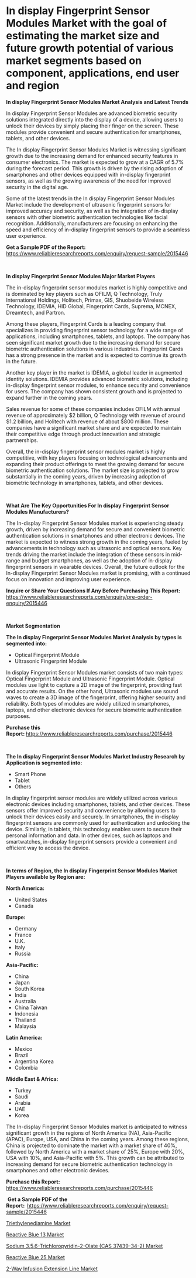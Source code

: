 <p><h1>In display Fingerprint Sensor Modules Market with the goal of estimating the market size and future growth potential of various market segments based on component, applications, end user and region</h1></p><p><strong>In display Fingerprint Sensor Modules Market Analysis and Latest Trends</strong></p>
<p><p>In display Fingerprint Sensor Modules are advanced biometric security solutions integrated directly into the display of a device, allowing users to unlock their devices by simply placing their finger on the screen. These modules provide convenient and secure authentication for smartphones, tablets, and other devices.</p><p>The In display Fingerprint Sensor Modules Market is witnessing significant growth due to the increasing demand for enhanced security features in consumer electronics. The market is expected to grow at a CAGR of 5.7% during the forecast period. This growth is driven by the rising adoption of smartphones and other devices equipped with in-display fingerprint sensors, as well as the growing awareness of the need for improved security in the digital age.</p><p>Some of the latest trends in the In display Fingerprint Sensor Modules Market include the development of ultrasonic fingerprint sensors for improved accuracy and security, as well as the integration of in-display sensors with other biometric authentication technologies like facial recognition. Additionally, manufacturers are focusing on enhancing the speed and efficiency of in-display fingerprint sensors to provide a seamless user experience.</p></p>
<p><strong>Get a Sample PDF of the Report:&nbsp;</strong> <a href="https://www.reliableresearchreports.com/enquiry/request-sample/2015446">https://www.reliableresearchreports.com/enquiry/request-sample/2015446</a></p>
<p>&nbsp;</p>
<p><strong>In display Fingerprint Sensor Modules Major Market Players</strong></p>
<p><p>The in-display fingerprint sensor modules market is highly competitive and is dominated by key players such as OFILM, Q Technology, Truly International Holdings, Holitech, Primax, GIS, Shuobeide Wireless Technology, IDEMIA, HID Global, Fingerprint Cards, Suprema, MCNEX, Dreamtech, and Partron.</p><p>Among these players, Fingerprint Cards is a leading company that specializes in providing fingerprint sensor technology for a wide range of applications, including smartphones, tablets, and laptops. The company has seen significant market growth due to the increasing demand for secure biometric authentication solutions in various industries. Fingerprint Cards has a strong presence in the market and is expected to continue its growth in the future.</p><p>Another key player in the market is IDEMIA, a global leader in augmented identity solutions. IDEMIA provides advanced biometric solutions, including in-display fingerprint sensor modules, to enhance security and convenience for users. The company has shown consistent growth and is projected to expand further in the coming years.</p><p>Sales revenue for some of these companies includes OFILM with annual revenue of approximately $2 billion, Q Technology with revenue of around $1.2 billion, and Holitech with revenue of about $800 million. These companies have a significant market share and are expected to maintain their competitive edge through product innovation and strategic partnerships.</p><p>Overall, the in-display fingerprint sensor modules market is highly competitive, with key players focusing on technological advancements and expanding their product offerings to meet the growing demand for secure biometric authentication solutions. The market size is projected to grow substantially in the coming years, driven by increasing adoption of biometric technology in smartphones, tablets, and other devices.</p></p>
<p>&nbsp;</p>
<p><strong>What Are The Key Opportunities For In display Fingerprint Sensor Modules Manufacturers?</strong></p>
<p><p>The In-display Fingerprint Sensor Modules market is experiencing steady growth, driven by increasing demand for secure and convenient biometric authentication solutions in smartphones and other electronic devices. The market is expected to witness strong growth in the coming years, fueled by advancements in technology such as ultrasonic and optical sensors. Key trends driving the market include the integration of these sensors in mid-range and budget smartphones, as well as the adoption of in-display fingerprint sensors in wearable devices. Overall, the future outlook for the In-display Fingerprint Sensor Modules market is promising, with a continued focus on innovation and improving user experience.</p></p>
<p><strong>Inquire or Share Your Questions If Any Before Purchasing This Report:</strong> <a href="https://www.reliableresearchreports.com/enquiry/pre-order-enquiry/2015446">https://www.reliableresearchreports.com/enquiry/pre-order-enquiry/2015446</a></p>
<p>&nbsp;</p>
<p><strong>Market Segmentation</strong></p>
<p><strong>The In display Fingerprint Sensor Modules Market Analysis by types is segmented into:</strong></p>
<p><ul><li>Optical Fingerprint Module</li><li>Ultrasonic Fingerprint Module</li></ul></p>
<p><p>In display Fingerprint Sensor Modules market consists of two main types: Optical Fingerprint Module and Ultrasonic Fingerprint Module. Optical modules use light to capture a 2D image of the fingerprint, providing fast and accurate results. On the other hand, Ultrasonic modules use sound waves to create a 3D image of the fingerprint, offering higher security and reliability. Both types of modules are widely utilized in smartphones, laptops, and other electronic devices for secure biometric authentication purposes.</p></p>
<p><strong>Purchase this Report:&nbsp;</strong><a href="https://www.reliableresearchreports.com/purchase/2015446">https://www.reliableresearchreports.com/purchase/2015446</a></p>
<p>&nbsp;</p>
<p><strong>The In display Fingerprint Sensor Modules Market Industry Research by Application is segmented into:</strong></p>
<p><ul><li>Smart Phone</li><li>Tablet</li><li>Others</li></ul></p>
<p><p>In display fingerprint sensor modules are widely utilized across various electronic devices including smartphones, tablets, and other devices. These sensors offer improved security and convenience by allowing users to unlock their devices easily and securely. In smartphones, the in-display fingerprint sensors are commonly used for authentication and unlocking the device. Similarly, in tablets, this technology enables users to secure their personal information and data. In other devices, such as laptops and smartwatches, in-display fingerprint sensors provide a convenient and efficient way to access the device.</p></p>
<p>&nbsp;</p>
<p><strong>In terms of Region, the In display Fingerprint Sensor Modules Market Players available by Region are:</strong></p>
<p>
    <p> <strong> North America: </strong>
        <ul>
            <li>United States</li>
            <li>Canada</li>
        </ul>
        </p> 
    <p> <strong> Europe: </strong>
        <ul>
            <li>Germany</li>
            <li>France</li>
            <li>U.K.</li>
            <li>Italy</li>
            <li>Russia</li>
        </ul>
        </p> 
    <p> <strong> Asia-Pacific: </strong>
        <ul>
            <li>China</li>
            <li>Japan</li>
            <li>South Korea</li>
            <li>India</li>
            <li>Australia</li>
            <li>China Taiwan</li>
            <li>Indonesia</li>
            <li>Thailand</li>
            <li>Malaysia</li>
        </ul>
        </p> 
    <p> <strong> Latin America: </strong>
        <ul>
            <li>Mexico</li>
            <li>Brazil</li>
            <li>Argentina Korea</li>
            <li>Colombia</li>
        </ul>
        </p> 
    <p> <strong> Middle East & Africa: </strong>
        <ul>
            <li>Turkey</li>
            <li>Saudi</li>
            <li>Arabia</li>
            <li>UAE</li>
            <li>Korea</li>
        </ul>
    </p>
    </p>
<p><p>The In-display Fingerprint Sensor Modules market is anticipated to witness significant growth in the regions of North America (NA), Asia-Pacific (APAC), Europe, USA, and China in the coming years. Among these regions, China is projected to dominate the market with a market share of 40%, followed by North America with a market share of 25%, Europe with 20%, USA with 10%, and Asia-Pacific with 5%. This growth can be attributed to increasing demand for secure biometric authentication technology in smartphones and other electronic devices.</p></p>
<p><strong>Purchase this Report: </strong><a href="https://www.reliableresearchreports.com/purchase/2015446">https://www.reliableresearchreports.com/purchase/2015446</a></p>
<p>&nbsp;<strong>Get a Sample PDF of the Report:&nbsp;&nbsp;</strong><a href="https://www.reliableresearchreports.com/enquiry/request-sample/2015446">https://www.reliableresearchreports.com/enquiry/request-sample/2015446</a></p>
<p><strong></strong></p>
<p><p><a href="https://changeable-paste-463.notion.site/Triethylenediamine-Market-Size-and-Examines-its-Market-Scope-with-a-Primary-Focus-on-Growth-Opport-24dcea86aa9042ddad1a2ccf6ffe27b0">Triethylenediamine Market</a></p><p><a href="https://view.publitas.com/reportprime-1/reactive-blue-13-market-size-growth-and-forecast-from-2024-2031/">Reactive Blue 13 Market</a></p><p><a href="https://fuschia-pecorino-a6d.notion.site/Sodium-3-5-6-Trichloropyridin-2-Olate-CAS-37439-34-2-Market-Size-Growth-Outlook-from-2024-to-2031-f58605e8680c41b4a87f0009ebb6db3e">Sodium 3,5,6-Trichloropyridin-2-Olate (CAS 37439-34-2) Market</a></p><p><a href="https://view.publitas.com/reportprime-1/reactive-blue-25-market-with-the-goal-of-estimating-the-market-size-and-future-growth-potential-of-various-market-segments-based-on-component-applications-end-user-and-region/">Reactive Blue 25 Market</a></p><p><a href="https://florentine-yuzu-f42.notion.site/2-Way-Infusion-Extension-Line-Market-Research-Report-Forecasted-for-Period-from-2024-2031-by-Mark-384f26c4ed7448528858e284470581e4">2-Way Infusion Extension Line Market</a></p></p>